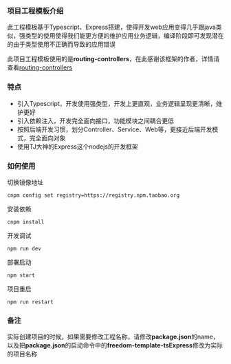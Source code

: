 ### 项目工程模板介绍

此工程模板基于Typescript、Express搭建，使得开发web应用变得几乎跟java类似，强类型的使用使得我们能更方便的维护应用业务逻辑，编译阶段即可发现潜在的由于类型使用不正确而导致的应用错误

此项目工程模板使用的是**routing-controllers**，在此感谢该框架的作者，详情请查看[routing-controllers](https://github.com/typestack/routing-controllers)

### 特点

- 引入Typescript，开发使用强类型，开发上更直观，业务逻辑呈现更清晰，维护更好
- 引入依赖注入，开发完全面向接口，功能模块之间耦合更低
- 按照后端开发习惯，划分Controller、Service、Web等，更接近后端开发模式，完全面向对象
- 使用TJ大神的Express这个nodejs的开发框架

### 如何使用

切换镜像地址

```
cnpm config set registry=https://registry.npm.taobao.org
```

安装依赖

```
cnpm install
```

开发调试

```
npm run dev
```

部署启动

```
npm start
```

项目重启

```
npm run restart
```

### 备注

实际创建项目的时候，如果需要修改工程名称，请修改**package.json**的name，以及把**package.json**的启动命令中的**freedom-template-tsExpress**修改为实际的项目名称
